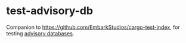 # test-advisory-db

Companion to <https://github.com/EmbarkStudios/cargo-test-index>, for testing [advisory databases](https://github.com/rustsec/advisory-db).

